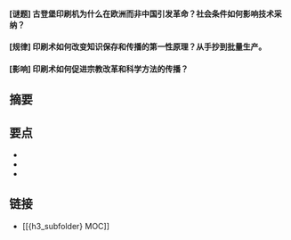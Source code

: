#### [谜题] 古登堡印刷机为什么在欧洲而非中国引发革命？社会条件如何影响技术采纳？


#### [规律] 印刷术如何改变知识保存和传播的第一性原理？从手抄到批量生产。


#### [影响] 印刷术如何促进宗教改革和科学方法的传播？


## 摘要


## 要点

- 
- 
- 

## 链接

- [[{h3_subfolder} MOC]]
